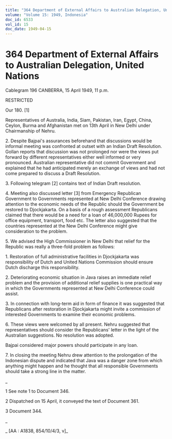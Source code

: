 ```yaml
---
title: "364 Department of External Affairs to Australian Delegation, United Nations"
volume: "Volume 15: 1949, Indonesia"
doc_id: 6533
vol_id: 15
doc_date: 1949-04-15
---
```


# 364 Department of External Affairs to Australian Delegation, United Nations

Cablegram 196 CANBERRA, 15 April 1949, 11 p.m.

RESTRICTED

Our 180. [1]

Representatives of Australia, India, Siam, Pakistan, Iran, Egypt, China, Ceylon, Burma and Afghanistan met on 13th April in New Delhi under Chairmanship of Nehru.

2\. Despite Bajpai's assurances beforehand that discussions would be informal meeting was confronted at outset with an Indian Draft Resolution. Gollan reports that discussion was not prolonged nor were the views put forward by different representatives either well informed or very pronounced. Australian representative did not commit Government and explained that he had anticipated merely an exchange of views and had not come prepared to discuss a Draft Resolution.

3\. Following telegram [2] contains text of Indian Draft resolution.

4\. Meeting also discussed letter [3] from Emergency Republican Government to Governments represented at New Delhi Conference drawing attention to the economic needs of the Republic should the Government be restored to Djockjakarta. On a basis of a rough assessment Republicans claimed that there would be a need for a loan of 46,000,000 Rupees for office equipment, transport, food etc. The letter also suggested that the countries represented at the New Delhi Conference might give consideration to the problem.

5\. We advised the High Commissioner in New Delhi that relief for the Republic was really a three-fold problem as follows:

1\. Restoration of full administrative facilities in Djockjakarta was responsibility of Dutch and United Nations Commission should ensure Dutch discharge this responsibility.

2\. Deteriorating economic situation in Java raises an immediate relief problem and the provision of additional relief supplies is one practical way in which the Governments represented at New Delhi Conference could assist.

3\. In connection with long-term aid in form of finance it was suggested that Republicans after restoration in Djockjakarta might invite a commission of interested Governments to examine their economic problems.

6\. These views were welcomed by all present. Nehru suggested that representatives should consider the Republicans' letter in the light of the Australian suggestions. No resolution was adopted.

Bajpai considered major powers should participate in any loan.

7\. In closing the meeting Nehru drew attention to the prolongation of the Indonesian dispute and indicated that Java was a danger zone from which anything might happen and he thought that all responsible Governments should take a strong line in the matter.

_

1 See note 1 to Document 346.

2 Dispatched on 15 April, it conveyed the text of Document 361.

3 Document 344.

_

_ [AA : A1838, 854/10/4/3, v]_

